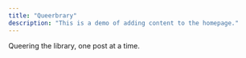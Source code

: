 ```yaml
---
title: "Queerbrary"
description: "This is a demo of adding content to the homepage."
---
```

Queering the library, one post at a time.